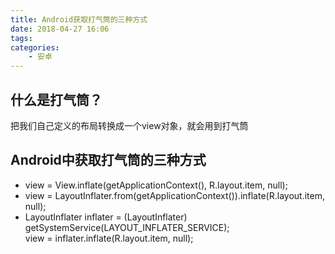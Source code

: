 ```yaml
---
title: Android获取打气筒的三种方式
date: 2018-04-27 16:06
tags: 
categories:
    - 安卓
---
```


## 什么是打气筒？

把我们自己定义的布局转换成一个view对象，就会用到打气筒

## Android中获取打气筒的三种方式

- view = View.inflate(getApplicationContext(), R.layout.item, null);
- view = LayoutInflater.from(getApplicationContext()).inflate(R.layout.item, null);  
- LayoutInflater inflater = (LayoutInflater) getSystemService(LAYOUT_INFLATER_SERVICE);  
                view = inflater.inflate(R.layout.item, null);  